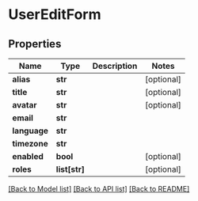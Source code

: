 # UserEditForm

## Properties
Name | Type | Description | Notes
------------ | ------------- | ------------- | -------------
**alias** | **str** |  | [optional] 
**title** | **str** |  | [optional] 
**avatar** | **str** |  | [optional] 
**email** | **str** |  | 
**language** | **str** |  | 
**timezone** | **str** |  | 
**enabled** | **bool** |  | [optional] 
**roles** | **list[str]** |  | [optional] 

[[Back to Model list]](../README.md#documentation-for-models) [[Back to API list]](../README.md#documentation-for-api-endpoints) [[Back to README]](../README.md)


